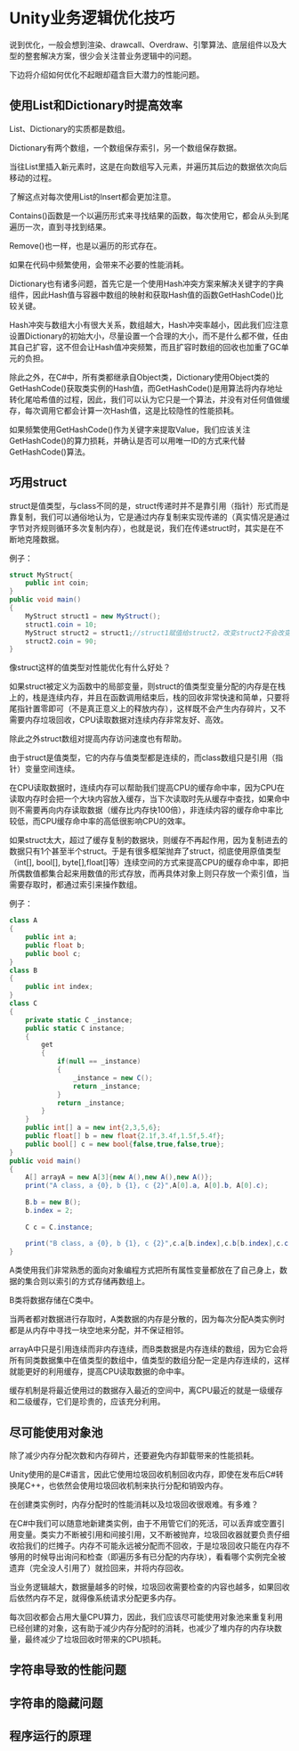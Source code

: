 # Unity业务逻辑优化技巧

说到优化，一般会想到渲染、drawcall、Overdraw、引擎算法、底层组件以及大型的整套解决方案，很少会关注普业务逻辑中的问题。

下边将介绍如何优化不起眼却蕴含巨大潜力的性能问题。

## 使用List和Dictionary时提高效率

List、Dictionary的实质都是数组。

Dictionary有两个数组，一个数组保存索引，另一个数组保存数据。

当往List里插入新元素时，这是在向数组写入元素，并遍历其后边的数据依次向后移动的过程。

了解这点对每次使用List的Insert都会更加注意。

Contains()函数是一个以遍历形式来寻找结果的函数，每次使用它，都会从头到尾遍历一次，直到寻找到结果。

Remove()也一样，也是以遍历的形式存在。

如果在代码中频繁使用，会带来不必要的性能消耗。

Dictionary也有诸多问题，首先它是一个使用Hash冲突方案来解决关键字的字典组件，因此Hash值与容器中数组的映射和获取Hash值的函数GetHashCode()比较关键。

Hash冲突与数组大小有很大关系，数组越大，Hash冲突率越小，因此我们应注意设置Dictionary的初始大小，尽量设置一个合理的大小，而不是什么都不做，任由其自己扩容，这不但会让Hash值冲突频繁，而且扩容时数组的回收也加重了GC单元的负担。

除此之外，在C#中，所有类都继承自Object类，Dictionary使用Object类的GetHashCode()获取类实例的Hash值，而GetHashCode()是用算法将内存地址转化尾哈希值的过程，因此，我们可以认为它只是一个算法，并没有对任何值做缓存，每次调用它都会计算一次Hash值，这是比较隐性的性能损耗。

如果频繁使用GetHashCode()作为关键字来提取Value，我们应该关注GetHashCode()的算力损耗，并确认是否可以用唯一ID的方式来代替GetHashCode()算法。

## 巧用struct

struct是值类型，与class不同的是，struct传递时并不是靠引用（指针）形式而是靠复制，我们可以通俗地认为，它是通过内存复制来实现传递的（真实情况是通过字节对齐规则循环多次复制内存），也就是说，我们在传递struct时，其实是在不断地克隆数据。

例子：

```c#
struct MyStruct{
    public int coin;
}
public void main()
{
    MyStruct struct1 = new MyStruct();
    struct1.coin = 10;
    MyStruct struct2 = struct1;//struct1赋值给struct2，改变struct2不会改变struct1，这俩是不同的内存
    struct2.coin = 90;
}
```

像struct这样的值类型对性能优化有什么好处？

如果struct被定义为函数中的局部变量，则struct的值类型变量分配的内存是在栈上的，栈是连续内存，并且在函数调用结束后，栈的回收非常快速和简单，只要将尾指针置零即可（不是真正意义上的释放内存），这样既不会产生内存碎片，又不需要内存垃圾回收，CPU读取数据对连续内存非常友好、高效。

除此之外struct数组对提高内存访问速度也有帮助。

由于struct是值类型，它的内存与值类型都是连续的，而class数组只是引用（指针）变量空间连续。

在CPU读取数据时，连续内存可以帮助我们提高CPU的缓存命中率，因为CPU在读取内存时会把一个大块内容放入缓存，当下次读取时先从缓存中查找，如果命中则不需要再向内存读取数据（缓存比内存快100倍），非连续内容的缓存命中率比较低，而CPU缓存命中率的高低很影响CPU的效率。

如果struct太大，超过了缓存复制的数据块，则缓存不再起作用，因为复制进去的数据只有1个甚至半个struct。于是有很多框架抛弃了struct，彻底使用原值类型（int[], bool[], byte[],float[]等）连续空间的方式来提高CPU的缓存命中率，即把所偶数值都集合起来用数值的形式存放，而再具体对象上则只存放一个索引值，当需要存取时，都通过索引来操作数组。

例子：

```c#
class A
{
    public int a;
    public float b;
    public bool c;
}
class B
{
    public int index;
}
class C
{
    private static C _instance;
    public static C instance;
    {
        get
        {
            if(null == _instance)
            {
                _instance = new C();
                return _instance;
            }
            return _instance;
        }
    }
    public int[] a = new int{2,3,5,6};
    public float[] b = new float{2.1f,3.4f,1.5f,5.4f};
    public bool[] c = new bool{false,true,false,true};
}
public void main()
{
    A[] arrayA = new A[3]{new A(),new A(),new A()};
    print("A class, a {0}, b {1}, c {2}",A[0].a, A[0].b, A[0].c);
    
    B.b = new B();
    b.index = 2;
    
    C c = C.instance;
    
    print("B class, a {0}, b {1}, c {2}",c.a[b.index],c.b[b.index],c.c[b.index]);
}
```

A类使用我们非常熟悉的面向对象编程方式把所有属性变量都放在了自己身上，数据的集合则以索引的方式存储再数组上。

B类将数据存储在C类中。

当两者都对数据进行存取时，A类数据的内存是分散的，因为每次分配A类实例时都是从内存中寻找一块空地来分配，并不保证相邻。

arrayA中只是引用连续而非内存连续，而B类数据是内存连续的数组，因为它会将所有同类数据集中在值类型的数组中，值类型的数组分配一定是内存连续的，这样就能更好的利用缓存，提高CPU读取数据的命中率。

缓存机制是将最近使用过的数据存入最近的空间中，离CPU最近的就是一级缓存和二级缓存，它们是珍贵的，应该充分利用。



## 尽可能使用对象池

除了减少内存分配次数和内存碎片，还要避免内存卸载带来的性能损耗。

Unity使用的是C#语言，因此它使用垃圾回收机制回收内存，即使在发布后C#转换尾C++，也依然会使用垃圾回收机制来执行分配和销毁内存。

在创建类实例时，内存分配时的性能消耗以及垃圾回收很艰难。有多难？

在C#中我们可以随意地新建类实例，由于不用管它们的死活，可以丢弃或空置引用变量。类实力不断被引用和间接引用，又不断被抛弃，垃圾回收器就要负责仔细收拾我们的烂摊子。内存不可能永远被分配而不回收，于是垃圾回收只能在内存不够用的时候导出询问和检查（即遍历多有已分配的内存块），看看哪个实例完全被遗弃（完全没人引用了）就捡回来，并将内存回收。

当业务逻辑越大，数据量越多的时候，垃圾回收需要检查的内容也越多，如果回收后依然内存不足，就得像系统请求分配更多内存。

每次回收都会占用大量CPU算力，因此，我们应该尽可能使用对象池来重复利用已经创建的对象，这有助于减少内存分配时的消耗，也减少了堆内存的内存块数量，最终减少了垃圾回收时带来的CPU损耗。

## 字符串导致的性能问题



## 字符串的隐藏问题



## 程序运行的原理

